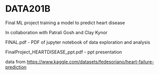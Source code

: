 # DATA201B
Final ML project training a model to predict heart disease 

In collaboration with Patrali Gosh and Clay Kynor

FINAL.pdf - PDF of jupyter notebook of data exploration and analysis

FinalProject_HEARTDISEASE_ppt.pdf - ppt presentation 

data from https://www.kaggle.com/datasets/fedesoriano/heart-failure-prediction
